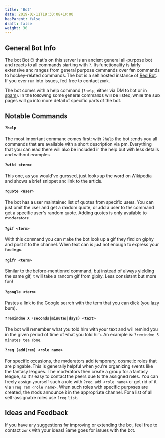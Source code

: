 ```yaml
---
title: 'Bot'
date: 2019-02-11T19:30:08+10:00
hasParent: false
draft: false
weight: 30
---
```


## General Bot Info

The bot Bot :smirk: that's on this server is an ancient general all-purpose bot and reacts to all commands starting with `?`. Its functionality is fairly extensive and ranges from general purpose commands over fun commands to hockey-related commands. The bot is a self hosted instance of [Red Bot](https://github.com/Cog-Creators/Red-DiscordBot). If you ever run into issues, feel free to contact `zonk`.

The bot comes with a help command (`?help`, either via DM to bot or in [spam](../channels/spam)). In the following some general commands will be listed, while the sub pages will go into more detail of specific parts of the bot.

## Notable Commands

#### `?help`

The most important command comes first: with `?help` the bot sends you all commands that are available with a short description via pm. Everything that you can read there will also be included in the help but with less details and without examples.

#### `?wiki <term>`

This one, as you would've guessed, just looks up the word on Wikipedia and shows a brief snippet and link to the article. 

#### `?quote <user>`

The bot has a user maintained list of quotes from specific users. You can just omit the user and get a random quote, or add a user to the command get a specific user's random quote. Adding quotes is only available to moderators.

#### `?gif <term>`

With this command you can make the bot look up a gif they find on giphy and post it to the channel. When text can is just not enough to express your feelings.

#### `?gifr <term>`

Similar to the before-mentioned command, but instead of always yielding the same gif, it will take a random gif from giphy. Less consistent but more fun!

#### `?google <term>`

Pastes a link to the Google search with the term that you can click (you lazy bum).

#### `?remindme X (seconds|minutes|days) <text>`

The bot will remember what you told him with your text and will remind you in the given period of time of what you told him. An example is: `?remindme 5 minutes tea done`.

#### `?req (add|rem) <role name>`

For specific occasions, the moderators add temporary, cosmetic roles that are pingable. This is generally helpful when you're organizing events like the fantasy leagues. The moderators then create a group for a fantasy league, so it's easy to contact the peers due to the assigned roles. You can freely assign yourself such a role with `?req add <role name>` or get rid of it via `?req rem <role name>`. When such roles with specific purposes are created, the mods announce it in the appropriate channel. For a list of all self-assignable roles use `?req list`.

## Ideas and Feedback

If you have any suggestions for improving or extending the bot, feel free to contact `zonk` with your ideas! Same goes for issues with the bot.